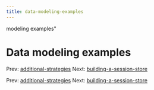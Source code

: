 ```yaml
---
title: data-modeling-examples
---
```


modeling examples"

# Data modeling examples

Prev:
[additional-strategies](additional-strategies.md)
Next:
[building-a-session-store](building-a-session-store.md)

Prev:
[additional-strategies](additional-strategies.md)
Next:
[building-a-session-store](building-a-session-store.md)
